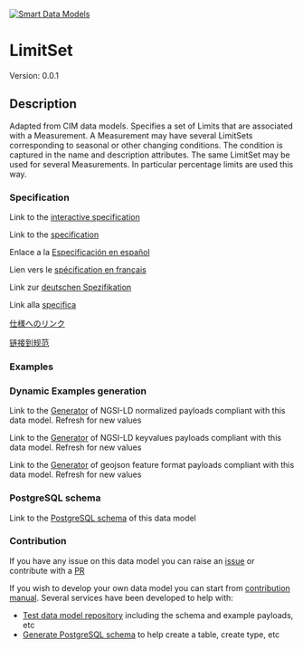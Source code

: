 [![Smart Data Models](https://smartdatamodels.org/wp-content/uploads/2022/01/SmartDataModels_logo.png "Logo")](https://smartdatamodels.org)
# LimitSet
Version: 0.0.1

## Description 

Adapted from CIM data models. Specifies a set of Limits that are associated with a Measurement. A Measurement may have several LimitSets corresponding to seasonal or other changing conditions. The condition is captured in the name and description attributes. The same LimitSet may be used for several Measurements. In particular percentage limits are used this way.
### Specification

Link to the [interactive specification](https://swagger.lab.fiware.org/?url=https://smart-data-models.github.io/dataModel.EnergyCIM/LimitSet/swagger.yaml)

Link to the [specification](https://github.com/smart-data-models/dataModel.EnergyCIM/blob/master/LimitSet/doc/spec.md)

Enlace a la [Especificación en español](https://github.com/smart-data-models/dataModel.EnergyCIM/blob/master/LimitSet/doc/spec_ES.md)

Lien vers le [spécification en français](https://github.com/smart-data-models/dataModel.EnergyCIM/blob/master/LimitSet/doc/spec_FR.md)

Link zur [deutschen Spezifikation](https://github.com/smart-data-models/dataModel.EnergyCIM/blob/master/LimitSet/doc/spec_DE.md)

Link alla [specifica](https://github.com/smart-data-models/dataModel.EnergyCIM/blob/master/LimitSet/doc/spec_IT.md)

[仕様へのリンク](https://github.com/smart-data-models/dataModel.EnergyCIM/blob/master/LimitSet/doc/spec_JA.md)

[链接到规范](https://github.com/smart-data-models/dataModel.EnergyCIM/blob/master/LimitSet/doc/spec_ZH.md)
### Examples
### Dynamic Examples generation

Link to the [Generator](https://smartdatamodels.org/extra/ngsi-ld_generator.php?schemaUrl=https://raw.githubusercontent.com/smart-data-models/dataModel.EnergyCIM/master/LimitSet/schema.json&email=info@smartdatamodels.org) of NGSI-LD normalized payloads compliant with this data model. Refresh for new values

Link to the [Generator](https://smartdatamodels.org/extra/ngsi-ld_generator_keyvalues.php?schemaUrl=https://raw.githubusercontent.com/smart-data-models/dataModel.EnergyCIM/master/LimitSet/schema.json&email=info@smartdatamodels.org) of NGSI-LD keyvalues payloads compliant with this data model. Refresh for new values

Link to the [Generator](https://smartdatamodels.org/extra/geojson_features_generator.php?schemaUrl=https://raw.githubusercontent.com/smart-data-models/dataModel.EnergyCIM/master/LimitSet/schema.json&email=info@smartdatamodels.org) of geojson feature format payloads compliant with this data model. Refresh for new values
### PostgreSQL schema

Link to the [PostgreSQL schema](https://smart-data-models.github.io/dataModel.EnergyCIM/LimitSet/schema.sql) of this data model
### Contribution

 If you have any issue on this data model you can raise an [issue](https://github.com/smart-data-models/dataModel.EnergyCIM/issues)  or contribute with a [PR](https://github.com/smart-data-models/dataModel.EnergyCIM/pulls)

 If you wish to develop your own data model you can start from [contribution manual](https://bit.ly/contribution_manual). Several services have been developed to help with: 
 - [Test data model repository](https://smartdatamodels.org/index.php/data-models-contribution-api/) including the schema and example payloads, etc
 - [Generate PostgreSQL schema](https://smartdatamodels.org/index.php/sql-service/) to help create a table, create type, etc